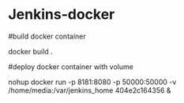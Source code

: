 # Jenkins-docker


#build docker container 

docker build . 


#deploy docker container with volume 

nohup docker run -p 8181:8080 -p 50000:50000 -v /home/media:/var/jenkins_home 404e2c164356 &
